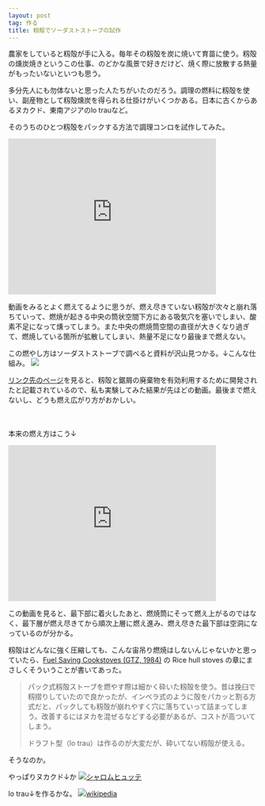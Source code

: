 ```yaml
---
layout: post
tag: 作る
title: 籾殻でソーダストストーブの試作
---
```


農家をしていると籾殻が手に入る。毎年その籾殻を炭に焼いて育苗に使う。籾殻の燻炭焼きというこの仕事、のどかな風景で好きだけど、焼く際に放散する熱量がもったいないといつも思う。

多分先人にも勿体ないと思った人たちがいたのだろう。調理の燃料に籾殻を使い、副産物として籾殻燻炭を得られる仕掛けがいくつかある。日本に古くからあるヌカクド、東南アジアのlo trauなど。

そのうちのひとつ籾殻をパックする方法で調理コンロを試作してみた。
<iframe width="420" height="315" src="http://www.youtube.com/embed/AKFyTq9-B5E?rel=0 " frameborder="0" allowfullscreen></iframe>

動画をみるとよく燃えてるように思うが、燃え尽きていない籾殻が次々と崩れ落ちていって、燃焼が起きる中央の筒状空間下方にある吸気穴を塞いでしまい、酸素不足になって燻ってしまう。また中央の燃焼筒空間の直径が大きくなり過ぎて、燃焼している箇所が拡散してしまい、熱量不足になり最後まで燃えない。

この燃やし方はソーダストストーブで調べると資料が沢山見つかる。↓こんな仕組み。
<a href="http://www.nzdl.org/gsdlmod?e=d-00000-00---off-0envl--00-0----0-10-0---0---0direct-10---4-------0-0l--11-en-50---20-about---00-0-1-00-0-0-11-1-0utfZz-8-00&cl=CL3.17&d=HASH016d9d433a46ec04fa346268.3&gt=1" target="_blank"><img src="http://www.nzdl.org/gsdl/collect/envl/archives/HASH016d.dir/bp01p08.gif"></a>

<a href="http://www.nzdl.org/gsdlmod?e=d-00000-00---off-0envl--00-0----0-10-0---0---0direct-10---4-------0-0l--11-en-50---20-about---00-0-1-00-0-0-11-1-0utfZz-8-00&cl=CL3.17&d=HASH016d9d433a46ec04fa346268.3&gt=1" target="_blank">リンク先のページ</a>を見ると、籾殻と鋸屑の廃棄物を有効利用するために開発されたと記載されているので、私も実験してみた結果が先ほどの動画。最後まで燃えないし、どうも燃え広がり方がおかしい。

　

本来の燃え方はこう↓
<object width="420" height="315">
<param name="movie" value="https://www.youtube.com/v/vibwbCN68gA?version=3&start=178"></param>
<param name="allowScriptAccess" value="always"></param>
<embed width="420" height="315" src="https://www.youtube.com/v/vibwbCN68gA?version=3&start=178" type="application/x-shockwave-flash" allowscriptaccess="always"></embed>
</object>

この動画を見ると、最下部に着火したあと、燃焼筒にそって燃え上がるのではなく、最下層が燃え尽きてから順次上層に燃え進み、燃え尽きた最下部は空洞になっているのが分かる。

籾殻はどんなに強く圧縮しても、こんな宙吊り燃焼はしないんじゃないかと思っていたら、[Fuel Saving Cookstoves (GTZ, 1984)](http://www.nzdl.org/gsdlmod?e=d-00000-00---off-0envl--00-0----0-10-0---0---0direct-10---4-------0-0l--11-en-50---20-about---00-0-1-00-0-0-11-1-0utfZz-8-00&cl=CL1.2&d=HASH93346312085a22ee446267.11.9&gc=1) の Rice hull stoves の章にまさしくそういうことが書いてあった。
 
>パック式籾殻ストーブを燃やす際は細かく砕いた籾殻を使う。昔は挽臼で籾摺りしていたので良かったが、インペラ式のように殻をパカッと割る方式だと、パックしても籾殻が崩れやすく穴に落ちていって詰まってしまう。改善するにはヌカを混ぜるなどする必要があるが、コストが高ついてしまう。
>
>ドラフト型（lo trau）は作るのが大変だが、砕いてない籾殻が使える。

そうなのか。

やっぱりヌカクド↓か
<a href="http://www.ultraman.gr.jp/perma/nukakudo2008.htm"><img src="http://pds.exblog.jp/pds/1/201001/27/31/a0161231_23363791.jpg"></a><a href="http://www.ultraman.gr.jp/perma/nukakudo2008.htm">シャロムヒュッテ</a>
 
lo trau↓を作るかな。
<a href="http://en.wikipedia.org/wiki/L%C3%B2_tr%E1%BA%A5u"><img src="http://nnptntvinhphuc.gov.vn/imageupload/san_pham_lua_gao/12_trau04.jpg"></a><a href="http://en.wikipedia.org/wiki/L%C3%B2_tr%E1%BA%A5u">wikipedia</a>

